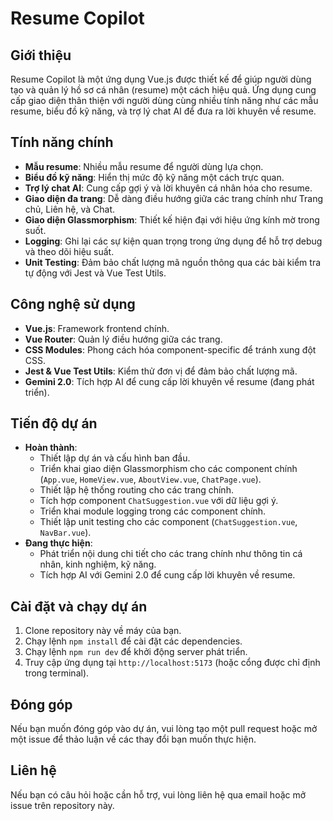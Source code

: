 # Resume Copilot

## Giới thiệu

Resume Copilot là một ứng dụng Vue.js được thiết kế để giúp người dùng tạo và quản lý hồ sơ cá nhân (resume) một cách hiệu quả. Ứng dụng cung cấp giao diện thân thiện với người dùng cùng nhiều tính năng như các mẫu resume, biểu đồ kỹ năng, và trợ lý chat AI để đưa ra lời khuyên về resume.

## Tính năng chính

- **Mẫu resume**: Nhiều mẫu resume để người dùng lựa chọn.
- **Biểu đồ kỹ năng**: Hiển thị mức độ kỹ năng một cách trực quan.
- **Trợ lý chat AI**: Cung cấp gợi ý và lời khuyên cá nhân hóa cho resume.
- **Giao diện đa trang**: Dễ dàng điều hướng giữa các trang chính như Trang chủ, Liên hệ, và Chat.
- **Giao diện Glassmorphism**: Thiết kế hiện đại với hiệu ứng kính mờ trong suốt.
- **Logging**: Ghi lại các sự kiện quan trọng trong ứng dụng để hỗ trợ debug và theo dõi hiệu suất.
- **Unit Testing**: Đảm bảo chất lượng mã nguồn thông qua các bài kiểm tra tự động với Jest và Vue Test Utils.

## Công nghệ sử dụng

- **Vue.js**: Framework frontend chính.
- **Vue Router**: Quản lý điều hướng giữa các trang.
- **CSS Modules**: Phong cách hóa component-specific để tránh xung đột CSS.
- **Jest & Vue Test Utils**: Kiểm thử đơn vị để đảm bảo chất lượng mã.
- **Gemini 2.0**: Tích hợp AI để cung cấp lời khuyên về resume (đang phát triển).

## Tiến độ dự án

- **Hoàn thành**:
  - Thiết lập dự án và cấu hình ban đầu.
  - Triển khai giao diện Glassmorphism cho các component chính (`App.vue`, `HomeView.vue`, `AboutView.vue`, `ChatPage.vue`).
  - Thiết lập hệ thống routing cho các trang chính.
  - Tích hợp component `ChatSuggestion.vue` với dữ liệu gợi ý.
  - Triển khai module logging trong các component chính.
  - Thiết lập unit testing cho các component (`ChatSuggestion.vue`, `NavBar.vue`).
- **Đang thực hiện**:
  - Phát triển nội dung chi tiết cho các trang chính như thông tin cá nhân, kinh nghiệm, kỹ năng.
  - Tích hợp AI với Gemini 2.0 để cung cấp lời khuyên về resume.

## Cài đặt và chạy dự án

1. Clone repository này về máy của bạn.
2. Chạy lệnh `npm install` để cài đặt các dependencies.
3. Chạy lệnh `npm run dev` để khởi động server phát triển.
4. Truy cập ứng dụng tại `http://localhost:5173` (hoặc cổng được chỉ định trong terminal).

## Đóng góp

Nếu bạn muốn đóng góp vào dự án, vui lòng tạo một pull request hoặc mở một issue để thảo luận về các thay đổi bạn muốn thực hiện.

## Liên hệ

Nếu bạn có câu hỏi hoặc cần hỗ trợ, vui lòng liên hệ qua email hoặc mở issue trên repository này.
